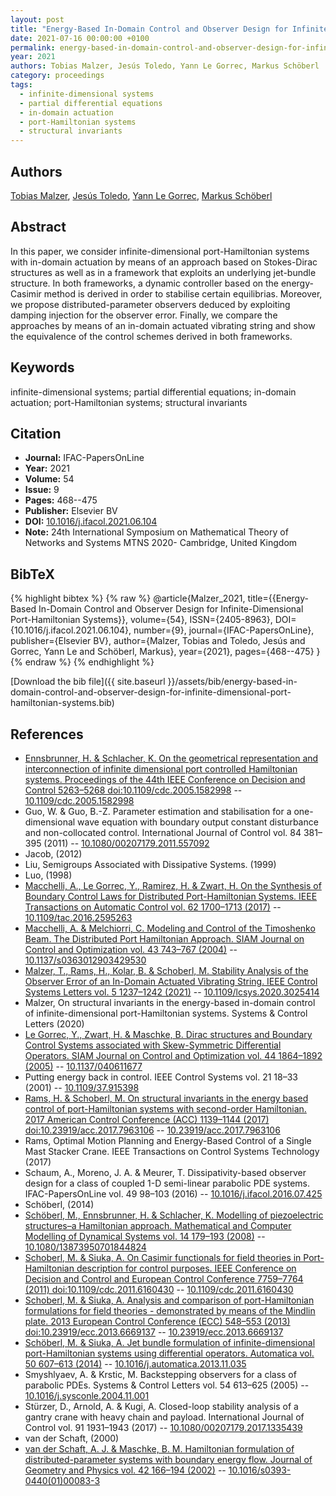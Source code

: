 ```yaml
---
layout: post
title: "Energy-Based In-Domain Control and Observer Design for Infinite-Dimensional Port-Hamiltonian Systems"
date: 2021-07-16 00:00:00 +0100
permalink: energy-based-in-domain-control-and-observer-design-for-infinite-dimensional-port-hamiltonian-systems
year: 2021
authors: Tobias Malzer, Jesús Toledo, Yann Le Gorrec, Markus Schöberl
category: proceedings
tags:
  - infinite-dimensional systems
  - partial differential equations
  - in-domain actuation
  - port-Hamiltonian systems
  - structural invariants
---
```

 
## Authors
[Tobias Malzer](authors/tobias-malzer), [Jesús Toledo](authors/jesus-pablo-toledo-zucco), [Yann Le Gorrec](authors/yann-le-gorrec), [Markus Schöberl](authors/markus-schoberl)
 
## Abstract
In this paper, we consider infinite-dimensional port-Hamiltonian systems with in-domain actuation by means of an approach based on Stokes-Dirac structures as well as in a framework that exploits an underlying jet-bundle structure. In both frameworks, a dynamic controller based on the energy-Casimir method is derived in order to stabilise certain equilibrias. Moreover, we propose distributed-parameter observers deduced by exploiting damping injection for the observer error. Finally, we compare the approaches by means of an in-domain actuated vibrating string and show the equivalence of the control schemes derived in both frameworks.
 
## Keywords
infinite-dimensional systems; partial differential equations; in-domain actuation; port-Hamiltonian systems; structural invariants
 
## Citation
- **Journal:** IFAC-PapersOnLine
- **Year:** 2021
- **Volume:** 54
- **Issue:** 9
- **Pages:** 468--475
- **Publisher:** Elsevier BV
- **DOI:** [10.1016/j.ifacol.2021.06.104](https://doi.org/10.1016/j.ifacol.2021.06.104)
- **Note:** 24th International Symposium on Mathematical Theory of Networks and Systems MTNS 2020- Cambridge, United Kingdom
 
## BibTeX
{% highlight bibtex %}
{% raw %}
@article{Malzer_2021,
  title={{Energy-Based In-Domain Control and Observer Design for Infinite-Dimensional Port-Hamiltonian Systems}},
  volume={54},
  ISSN={2405-8963},
  DOI={10.1016/j.ifacol.2021.06.104},
  number={9},
  journal={IFAC-PapersOnLine},
  publisher={Elsevier BV},
  author={Malzer, Tobias and Toledo, Jesús and Gorrec, Yann Le and Schöberl, Markus},
  year={2021},
  pages={468--475}
}
{% endraw %}
{% endhighlight %}
 
[Download the bib file]({{ site.baseurl }}/assets/bib/energy-based-in-domain-control-and-observer-design-for-infinite-dimensional-port-hamiltonian-systems.bib)
 
## References
- [Ennsbrunner, H. & Schlacher, K. On the geometrical representation and interconnection of infinite dimensional port controlled Hamiltonian systems. Proceedings of the 44th IEEE Conference on Decision and Control 5263–5268 doi:10.1109/cdc.2005.1582998](on-the-geometrical-representation-and-interconnection-of-infinite-dimensional-port-controlled-hamiltonian-systems) -- [10.1109/cdc.2005.1582998](https://doi.org/10.1109/cdc.2005.1582998)
- Guo, W. & Guo, B.-Z. Parameter estimation and stabilisation for a one-dimensional wave equation with boundary output constant disturbance and non-collocated control. International Journal of Control vol. 84 381–395 (2011) -- [10.1080/00207179.2011.557092](https://doi.org/10.1080/00207179.2011.557092)
- Jacob, (2012)
- Liu, Semigroups Associated with Dissipative Systems. (1999)
- Luo, (1998)
- [Macchelli, A., Le Gorrec, Y., Ramirez, H. & Zwart, H. On the Synthesis of Boundary Control Laws for Distributed Port-Hamiltonian Systems. IEEE Transactions on Automatic Control vol. 62 1700–1713 (2017)](on-the-synthesis-of-boundary-control-laws-for-distributed-port-hamiltonian-systems) -- [10.1109/tac.2016.2595263](https://doi.org/10.1109/tac.2016.2595263)
- [Macchelli, A. & Melchiorri, C. Modeling and Control of the Timoshenko Beam. The Distributed Port Hamiltonian Approach. SIAM Journal on Control and Optimization vol. 43 743–767 (2004)](modeling-and-control-of-the-timoshenko-beam-the-distributed-port-hamiltonian-approach) -- [10.1137/s0363012903429530](https://doi.org/10.1137/s0363012903429530)
- [Malzer, T., Rams, H., Kolar, B. & Schoberl, M. Stability Analysis of the Observer Error of an In-Domain Actuated Vibrating String. IEEE Control Systems Letters vol. 5 1237–1242 (2021)](stability-analysis-of-the-observer-error-of-an-in-domain-actuated-vibrating-string) -- [10.1109/lcsys.2020.3025414](https://doi.org/10.1109/lcsys.2020.3025414)
- Malzer, On structural invariants in the energy-based in-domain control of infinite-dimensional port-Hamiltonian systems. Systems & Control Letters (2020)
- [Le Gorrec, Y., Zwart, H. & Maschke, B. Dirac structures and Boundary Control Systems associated with Skew-Symmetric Differential Operators. SIAM Journal on Control and Optimization vol. 44 1864–1892 (2005)](dirac-structures-and-boundary-control-systems-associated-with-skew-symmetric-differential-operators) -- [10.1137/040611677](https://doi.org/10.1137/040611677)
- Putting energy back in control. IEEE Control Systems vol. 21 18–33 (2001) -- [10.1109/37.915398](https://doi.org/10.1109/37.915398)
- [Rams, H. & Schoberl, M. On structural invariants in the energy based control of port-Hamiltonian systems with second-order Hamiltonian. 2017 American Control Conference (ACC) 1139–1144 (2017) doi:10.23919/acc.2017.7963106](on-structural-invariants-in-the-energy-based-control-of-port-hamiltonian-systems-with-second-order-hamiltonian) -- [10.23919/acc.2017.7963106](https://doi.org/10.23919/acc.2017.7963106)
- Rams, Optimal Motion Planning and Energy-Based Control of a Single Mast Stacker Crane. IEEE Transactions on Control Systems Technology (2017)
- Schaum, A., Moreno, J. A. & Meurer, T. Dissipativity-based observer design for a class of coupled 1-D semi-linear parabolic PDE systems. IFAC-PapersOnLine vol. 49 98–103 (2016) -- [10.1016/j.ifacol.2016.07.425](https://doi.org/10.1016/j.ifacol.2016.07.425)
- Schöberl, (2014)
- [Schöberl, M., Ennsbrunner, H. & Schlacher, K. Modelling of piezoelectric structures–a Hamiltonian approach. Mathematical and Computer Modelling of Dynamical Systems vol. 14 179–193 (2008)](modelling-of-piezoelectric-structures-a-hamiltonian-approach) -- [10.1080/13873950701844824](https://doi.org/10.1080/13873950701844824)
- [Schoberl, M. & Siuka, A. On Casimir functionals for field theories in Port-Hamiltonian description for control purposes. IEEE Conference on Decision and Control and European Control Conference 7759–7764 (2011) doi:10.1109/cdc.2011.6160430](on-casimir-functionals-for-field-theories-in-port-hamiltonian-description-for-control-purposes) -- [10.1109/cdc.2011.6160430](https://doi.org/10.1109/cdc.2011.6160430)
- [Schoberl, M. & Siuka, A. Analysis and comparison of port-Hamiltonian formulations for field theories - demonstrated by means of the Mindlin plate. 2013 European Control Conference (ECC) 548–553 (2013) doi:10.23919/ecc.2013.6669137](analysis-and-comparison-of-port-hamiltonian-formulations-for-field-theories-demonstrated-by-means-of-the-mindlin-plate) -- [10.23919/ecc.2013.6669137](https://doi.org/10.23919/ecc.2013.6669137)
- [Schöberl, M. & Siuka, A. Jet bundle formulation of infinite-dimensional port-Hamiltonian systems using differential operators. Automatica vol. 50 607–613 (2014)](jet-bundle-formulation-of-infinite-dimensional-port-hamiltonian-systems-using-differential-operators) -- [10.1016/j.automatica.2013.11.035](https://doi.org/10.1016/j.automatica.2013.11.035)
- Smyshlyaev, A. & Krstic, M. Backstepping observers for a class of parabolic PDEs. Systems &amp; Control Letters vol. 54 613–625 (2005) -- [10.1016/j.sysconle.2004.11.001](https://doi.org/10.1016/j.sysconle.2004.11.001)
- Stürzer, D., Arnold, A. & Kugi, A. Closed-loop stability analysis of a gantry crane with heavy chain and payload. International Journal of Control vol. 91 1931–1943 (2017) -- [10.1080/00207179.2017.1335439](https://doi.org/10.1080/00207179.2017.1335439)
- van der Schaft, (2000)
- [van der Schaft, A. J. & Maschke, B. M. Hamiltonian formulation of distributed-parameter systems with boundary energy flow. Journal of Geometry and Physics vol. 42 166–194 (2002)](hamiltonian-formulation-of-distributed-parameter-systems-with-boundary-energy-flow) -- [10.1016/s0393-0440(01)00083-3](https://doi.org/10.1016/s0393-0440(01)00083-3)

